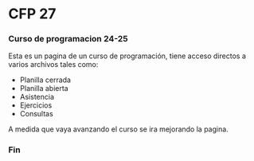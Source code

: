 # CFP 27
### Curso de programacion 24-25

Esta es un pagina de un curso de programación, tiene acceso directos a varios archivos tales como:
- Planilla cerrada
- Planilla abierta
- Asistencia
- Ejercicios
- Consultas

A medida que vaya avanzando el curso se ira mejorando la pagina.

### Fin
